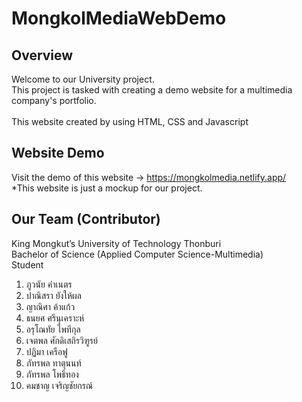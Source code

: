 # MongkolMediaWebDemo

## Overview
Welcome to our University project.<br>
This project is tasked with creating a demo website for a multimedia company's portfolio.<br>
<br>
This website created by using HTML, CSS and Javascript

## Website Demo
Visit the demo of this website -> https://mongkolmedia.netlify.app/
<br>*This website is just a mockup for our project.

## Our Team (Contributor)
King Mongkut’s University of Technology Thonburi<br> 
Bachelor of Science (Applied Computer Science-Multimedia)<br>
Student

1. ภูวนัย คําเนตร
2. ปาณิสรา ยังให้ผล 
3. ญาณิศา ค้าแก้ว 
4. ธนยศ ศรีนุเคราะห์
5. อรุโณทัย ไพทีกุล 
6. เจตพล ศักดิเสถิรวิฑูรย์
7. ปฏิมา เครือฟู
8. ภัทรพล ทาตุนนท์
9. ภัทรพล โพธิ์ทอง
10. คมชาญ เจริญชัยกรณ์
